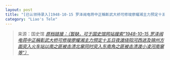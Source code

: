 ```yaml
---
layout: post
title: "[已认领待录入]1948-10-15 罗泽闿电蒋中正稱彰武大桥可修竣廖耀湘主力预定十五日夜渡绕阳河西进及锦州方面突入火车站以南之匪被击溃北窜同时突入东南角之匪被击溃渡小凌河南窜等"
category: "Liao's Tele"
---
```



> 来源：国史馆 [*原档链接：（暂缺，可于国史馆网站搜索“1948-10-15 罗泽闿电蒋中正稱彰武大桥可修竣廖耀湘主力预定十五日夜渡绕阳河西进及锦州方面突入火车站以南之匪被击溃北窜同时突入东南角之匪被击溃渡小凌河南窜等“）*]()
